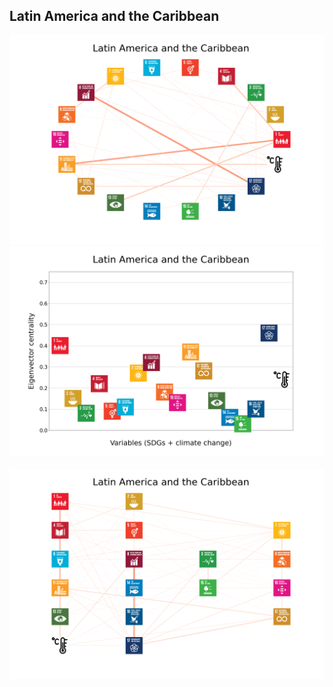 ## Latin America and the Caribbean

<img src="../Latin America and the Caribbean/Latin America and the Caribbean_circular_network_logos.png">
<img src="../Latin America and the Caribbean/Latin America and the Caribbean_eigenvector_centrality.png">
<br>
<br>
<img src="../Latin America and the Caribbean/Latin America and the Caribbean_multipartite_network_logos_cluster.png">
